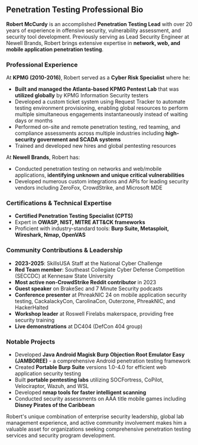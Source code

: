 ## **Penetration Testing Professional Bio**

**Robert McCurdy**  is an accomplished  **Penetration Testing Lead**  with over 20 years of experience in offensive security, vulnerability assessment, and security tool development. Previously serving as Lead Security Engineer at Newell Brands, Robert brings extensive expertise in  **network, web, and mobile application penetration testing**.


### **Professional Experience**


At  **KPMG (2010-2016)**, Robert served as a  **Cyber Risk Specialist**  where he:

-   **Built and managed the Atlanta-based KPMG Pentest Lab**  that was  **utilized globally**  by KPMG Information Security testers
-   Developed a custom ticket system using Request Tracker to automate testing environment provisioning, enabling global resources to perform multiple simultaneous engagements instantaneously instead of waiting days or months
-   Performed on-site and remote penetration testing, red teaming, and compliance assessments across multiple industries including  **high-security government and SCADA systems**
-   Trained and developed new hires and global pentesting resources

At  **Newell Brands**, Robert has:

-   Conducted penetration testing on networks and web/mobile applications,  **identifying unknown and unique critical vulnerabilities**
-   Developed numerous custom integrations and APIs for leading security vendors including ZeroFox, CrowdStrike, and Microsoft MDE

### **Certifications & Technical Expertise**

-   **Certified Penetration Testing Specialist (CPTS)**
-   Expert in  **OWASP, NIST, MITRE ATT&CK frameworks**
-   Proficient with industry-standard tools:  **Burp Suite, Metasploit, Wireshark, Nmap, OpenVAS**

### **Community Contributions & Leadership**

-   **2023-2025**: SkillsUSA Staff at the National Cyber Challenge
-   **Red Team member**: Southeast Collegiate Cyber Defense Competition (SECCDC) at Kennesaw State University
-   **Most active non-CrowdStrike Reddit contributor**  in 2023
-   **Guest speaker**  on BrakeSec and 7 Minute Security podcasts
-   **Conference presenter**  at PhreakNIC 24 on mobile application security testing, CackalackyCon, CarolinaCon, Outerzone, PhreakNIC, and HackerHalted
-   **Workshop leader**  at Roswell Firelabs makerspace, providing free security training
-   **Live demonstrations**  at DC404 (DefCon 404 group)

### **Notable Projects**

-   Developed  **Java Android Magisk Burp Objection Root Emulator Easy (JAMBOREE)**  - a comprehensive Android penetration testing framework
-   Created  **Portable Burp Suite**  versions 1.0-4.0 for efficient web application security testing
-   Built  **portable pentesting labs**  utilizing SOCFortress, CoPilot, Velociraptor, Wazuh, and WSL
-   Developed  **nmap tools for faster intelligent scanning**
-   Conducted security assessments on AAA title mobile games including  **Disney Pirates of the Caribbean**

Robert's unique combination of enterprise security leadership, global lab management experience, and active community involvement makes him a valuable asset for organizations seeking comprehensive penetration testing services and security program development.
